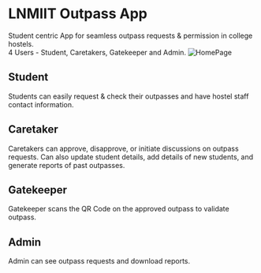 # LNMIIT Outpass App

Student centric App for seamless outpass requests & permission in college hostels.\
4 Users - Student, Caretakers, Gatekeeper and Admin.
![HomePage](https://github.com/aujjwal300/LNMIIT-Outpass-Documentation/assets/77393707/c60616e0-69f4-4380-bdef-8a058ab6ffc9)

## Student
Students can easily request & check their outpasses and have hostel staff contact information.


## Caretaker
Caretakers can approve, disapprove, or initiate discussions on outpass requests. Can also update student details, add details of new students, and generate reports of past outpasses.

## Gatekeeper
Gatekeeper scans the QR Code on the approved outpass to validate outpass.

## Admin 
Admin can see outpass requests and download reports.
